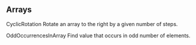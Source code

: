 Arrays
------
CyclicRotation
Rotate an array to the right by a given number of steps.

OddOccurrencesInArray
Find value that occurs in odd number of elements.
